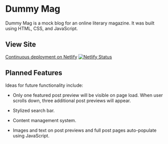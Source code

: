 # Dummy Mag

Dummy Mag is a mock blog for an online literary magazine. It was built using HTML, CSS, and JavaScript.

## View Site

[Continuous deployment on Netlify](https://elegant-northcutt-fd1406.netlify.app/) [![Netlify Status](https://api.netlify.com/api/v1/badges/ee98c2fb-3691-4912-a3da-8128d192fae8/deploy-status)](https://app.netlify.com/sites/elegant-northcutt-fd1406/deploys)

## Planned Features

Ideas for future functionality include:

- Only one featured post preview will be visible on page load. When user scrolls down, three additional post previews will appear.

- Stylized search bar.

- Content management system.

- Images and text on post previews and full post pages auto-populate using JavaScript.
